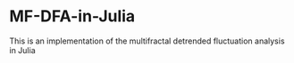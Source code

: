# MF-DFA-in-Julia
This is an implementation of the multifractal detrended fluctuation analysis in Julia
